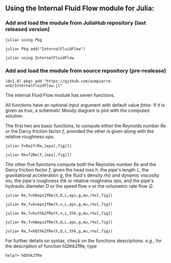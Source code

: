 ## Using the Internal Fluid Flow module for Julia:

### Add and load the module from JuliaHub repository (last released version)

``julia> using Pkg``

``julia> Pkg.add("InternalFluidFlow")``

``julia> using InternalFluidFlow``

### Add and load the module from source repository (pre-realease)

``(@v1.8) pkg> add "https://github.com/aumpierre-unb/InternalFluidFlow.jl"``

The internal Fluid Flow module has seven functions.

All functions have an optional input argument with 
default value *false*. If it is given as *true*, 
a schematic Moody diagram is plot with the computed solution.

The first two are basic functions, to compute either 
the Reynolds number *Re* or the Darcy friction factor *f*, 
provided the other is given along with the relative roughness *eps*:

``julia> f=Re2f(Re,[eps[,fig]])``

``julia> Re=f2Re(f,[eps[,fig]])``

The other five functions compute both 
the Reynolds number *Re* and the Darcy friction factor *f*, given 
the head loss *h*, 
the pipe's length *L*, 
the gravitational acceleration *g*, 
the fluid's density *rho* and dynamic viscosity *mu*, 
the pipe's roughness *thk* or relative roughness *eps*, and 
the pipe's hydraulic diameter *D* or the speed flow *v* or the volumetric rate flow *Q*:

``julia> Re,f=hDeps2fRe(h,D,L,eps,g,mu,rho[,fig])``

``julia> Re,f=hveps2fRe(h,v,L,eps,g,mu,rho[,fig])``

``julia> Re,f=hvthk2fRe(h,v,L,thk,g,mu,rho[,fig])``

``julia> Re,f=hQeps2fRe(h,Q,L,eps,g,mu,rho[,fig])``

``julia> Re,f=hQthk2fRe(h,Q,L,thk,g,mu,rho[,fig])``

For further details on syntax, check on the functions descriptions. *e.g.*, for the description of function hQthk2fRe, type

``help?> hQthk2fRe``